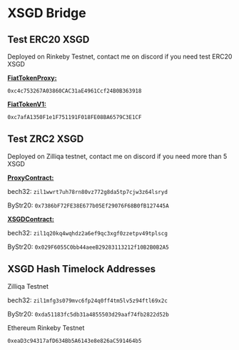 # XSGD Bridge

## Test ERC20 XSGD
Deployed on Rinkeby Testnet, contact me on discord if you need test ERC20 XSGD


[**FiatTokenProxy:**](https://rinkeby.etherscan.io/address/0xc4c753267a03860cac31ae4961ccf24b0b363918)


`0xc4c753267A03860CAC31aE4961Ccf24B0B363918`


[**FiatTokenV1:**](https://rinkeby.etherscan.io/address/0xc7afA1350F1e1F751191F018FE08BA6579C3E1CF)


`0xc7afA1350F1e1F751191F018FE08BA6579C3E1CF`



## Test ZRC2 XSGD
Deployed on Zilliqa testnet, contact me on discord if you need more than 5 XSGD

[**ProxyContract:**](https://viewblock.io/zilliqa/address/zil1wwrt7uh78rn80vz772g8da5tp7cjw3z64lsryd?network=testnet)

bech32: `zil1wwrt7uh78rn80vz772g8da5tp7cjw3z64lsryd`

ByStr20: `0x7386bF72FE38E677b05Ef29076F68B0fB127445A`


[**XSGDContract:**](https://viewblock.io/zilliqa/address/zil1q20kq4wqhdz2a6ef9qc3xgf0zzetpv49tplscg?network=testnet)

bech32: `zil1q20kq4wqhdz2a6ef9qc3xgf0zzetpv49tplscg`

ByStr20: `0x029F6055C0bb44aeeB29283113212f10B2B0B2A5`


## XSGD Hash Timelock Addresses
Zilliqa Testnet

bech32: `zil1mfg3s079mvc6fp24q0ff4tm5lv5z94ftl69x2c`

ByStr20: `0xda51183fc5db31a4855503d29aaf74fb2822d52b`



Ethereum Rinkeby Testnet

`0xeaD3c94317afD634Bb5A6143e8e826aC591464b5`